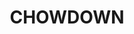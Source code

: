 ---
title: CHOWDOWN
name: CHOWDOWN
maker: Various Humans
img: "/img/game_images/chow.png"
getLink: 'http://various-humans.itch.io/'
---